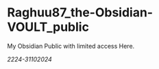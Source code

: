 # Raghuu87_the-Obsidian-VOULT_public

My Obsidian Public with limited access Here.

_2224-31102024_

